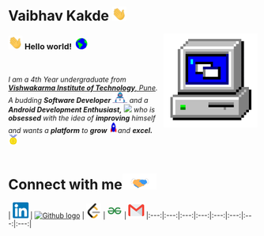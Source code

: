 # Vaibhav Kakde&nbsp;<img src="https://github.com/thisisvuk/thisisvuk/blob/main/Assets/Hi.gif" width="29">

<img align="right" alt="PC GIF" src="https://github.com/thisisvuk/thisisvuk/blob/main/Assets/PC.gif" width="190" />

### <img src="https://github.com/thisisvuk/thisisvuk/blob/main/Assets/Hi.gif" width="29px"> **Hello world!** &nbsp;<img src="https://github.com/thisisvuk/thisisvuk/blob/main/Assets/Earth.gif" width="24px">
<br>
<p>
  <em>
    I am a 4th Year undergraduate from <a href="https://www.vit.edu/"> <b>Vishwakarma Institute of Technology</b>, Pune</a>.  
    A budding <b>Software Developer</b> <img src="https://github.com/thisisvuk/thisisvuk/blob/main/Assets/Developer.gif" width="30px"> and a <b>Android Development   Enthusiast,</b>&nbsp;<img src="https://media.tenor.com/lJ2Strm0xR4AAAAj/hey-android.gif" width="36px"> who is <b>obsessed</b> with the idea of <b>improving</b> himself and wants a <b>platform</b> to <b>grow</b> <img src="https://github.com/thisisvuk/thisisvuk/blob/main/Assets/Rocket.gif" width="18px">and <b>excel.</b> <img src="https://github.com/thisisvuk/thisisvuk/blob/main/Assets/Medal.gif" width="20px"> <br> <br>
  </em>  
</p>

# Connect with me<img src="https://github.com/thisisvuk/thisisvuk/blob/main/Assets/Handshake.gif" height="32px">
| [<img src="https://github.com/thisisvuk/thisisvuk/blob/main/Assets/Linkedin.svg" alt="Linkedin Logo" width="32">](https://in.linkedin.com/in/thisisvuk) 
| [<img src="https://cdn.svgporn.com/logos/github-icon.svg" alt="Github logo" width="34">](https://github.com/thisisvuk) 
| [<img src="https://github.com/thisisvuk/thisisvuk/blob/main/Assets/leetcode-.webp" alt="LeetCode Logo" width="30">](https://leetcode.com/thisisvuk/) 
| [<img src="https://github.com/thisisvuk/thisisvuk/blob/main/Assets/gfg.png" alt="GFG Logo" width="30">](https://auth.geeksforgeeks.org/user/thisisvuk/) 
| [<img src="https://github.com/thisisvuk/thisisvuk/blob/main/Assets/Gmail.svg" alt="Gmail logo" height="32">](mailto:thisisvuk1@gmail.com)
|:---:|:---:|:---:|:---:|:---:|:---:|:---:|:---:|


<!--
**thisisvuk/thisisvuk** is a ✨ _special_ ✨ repository because its `README.md` (this file) appears on your GitHub profile.

Here are some ideas to get you started:

- 🔭 I’m currently working on ...
- 🌱 I’m currently learning ...
- 👯 I’m looking to collaborate on ...
- 🤔 I’m looking for help with ...
- 💬 Ask me about ...
- 📫 How to reach me: ...
- 😄 Pronouns: ...
- ⚡ Fun fact: ...
-->
